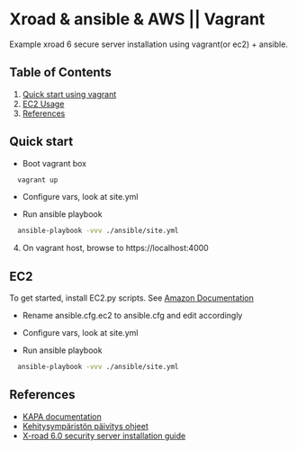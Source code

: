 # Xroad & ansible & AWS || Vagrant 

Example xroad 6 secure server installation using vagrant(or ec2) + ansible.

## Table of Contents
1. [Quick start using vagrant](#quick-start)
2. [EC2 Usage](#ec2)
3. [References](#references)

## Quick start
- Boot vagrant box
``` Bash
  vagrant up
```

- Configure vars, look at site.yml

- Run ansible playbook
``` Bash
  ansible-playbook -vvv ./ansible/site.yml
```

4. On vagrant host, browse to https://localhost:4000

## EC2
To get started, install EC2.py scripts. See [Amazon Documentation](https://aws.amazon.com/blogs/apn/getting-started-with-ansible-and-dynamic-amazon-ec2-inventory-management/)

- Rename ansible.cfg.ec2 to ansible.cfg and edit accordingly

- Configure vars, look at site.yml

- Run ansible playbook
``` Bash
  ansible-playbook -vvv ./ansible/site.yml
```

## References
- [KAPA documentation](https://confluence.csc.fi/download/attachments/50177427/Liitynt%C3%A4palvelimen%20asennus%202015_03_23.pdf?version=1&modificationDate=1427125267011&api=v2)
- [Kehitysympäristön päivitys ohjeet](https://confluence.csc.fi/pages/viewpage.action?pageId=51891551)
- [X-road 6.0 security server installation guide](http://x-road.eu/docs/x-road_v6_security_server_installation_guide_1.4.pdf) 
